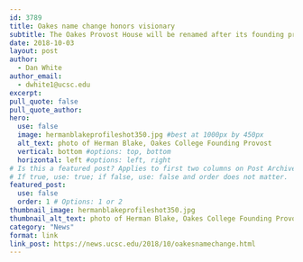 ```yaml
---
id: 3789
title: Oakes name change honors visionary
subtitle: The Oakes Provost House will be renamed after its founding provost, J. Herman Blake
date: 2018-10-03
layout: post
author:
  - Dan White
author_email:
  - dwhite1@ucsc.edu
excerpt: 
pull_quote: false
pull_quote_author:
hero:
  use: false
  image: hermanblakeprofileshot350.jpg #best at 1000px by 450px
  alt_text: photo of Herman Blake, Oakes College Founding Provost
  vertical: bottom #options: top, bottom
  horizontal: left #options: left, right
# Is this a featured post? Applies to first two columns on Post Archive Page.
# If true, use: true; if false, use: false and order does not matter.
featured_post:
  use: false
  order: 1 # Options: 1 or 2
thumbnail_image: hermanblakeprofileshot350.jpg
thumbnail_alt_text: photo of Herman Blake, Oakes College Founding Provost
category: "News"
format: link
link_post: https://news.ucsc.edu/2018/10/oakesnamechange.html
---
```

